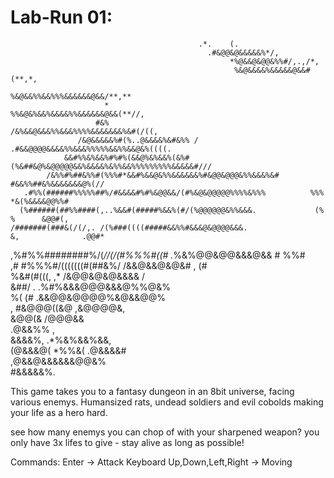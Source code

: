 # Lab-Run 01:

                                              .*.    (.                                             
                                                .#&@@&@&&&&&%*/,                                    
                                                     *%@&&@&@@&%%#/,.,/*,                           
                                                      %&@&&&&%&&&&&@&&#(**,*,                       
                                                      %&@&&%%&&%%%&&&&&&@&&/**,**                   
                         *                            %%&@&%&&%&&&&%%&&&&&&@&&(**//,                
                       #&%                           /&%&&@&&&%%&&&%%%%&&&&&&&%&#(/((,              
                   /&@&&&&&%#(%..@&&&&%&#&%% /      .#&&@@@@&&&&%%&&&%%%%%&&%%&&@&%((((.            
                &&#%%&%&&%#%#%(&&@%&%&&%(&%#(%&##&@%&@@@@@&&%&&&&%&%%&&%%%%%%%%%&&&&&#///           
            /&%%#%##&%%#(%%%#*&&#%&&@&%%&&&&&&%#&@@&@@@&%%&&&%&#     #&&%%##&%&&&&&&&@%(//          
       .#%%(######%%%%%##%/#&&&&#%#%&@@&&/(#%&@&@@@@@%%%%&%%%          %%%    *&(%&&&&@@%%#         
      (%######(##%%####(,..%&&#(#####%&&%(#/(%@@@@@@&%%&&&.             (%      %      &@@#(,       
    /#######(###&(/(/,. /(%###((((#####&&%%#&&&@&@@@@&&&.                &,              .@@#*      
  ,%#%%########%/(*//(/(#%%%#((#       .*%&%@@&@@&&&@&&                   #                 %%#     
 ,#       #%%%#/(((((((#(##&%/              /&&@&&@&@&#                   ,                   (#    
           %&#(#(((,        ,*              /&@@&@&@&&&&                                        /   
           &##/               .       .%#%&&&@@@&&&@%%@&%                                           
           %(                      (#  .&&@@&@@@@%&@&&@@%                                           
           ,                      #&@@@((&@      ,&@@@@&,                                           
                                      &@@(&        /@@@&&                                           
                                                    .@&&%%                              ,           
                                                      &&&&%,                 .*%&%&&%&&,            
                                                       (@&&&@(          *%%&(   .@&&&&#             
                                                         ,@&&@&&&&&&@@&%                            
                                                            #&&&&&%.                               


This game takes you to a fantasy dungeon in an 8bit universe, facing various enemys.
Humansized rats, undead soldiers and evil cobolds making your life as a hero hard.

see how many enemys you can chop of with your sharpened weapon?
you only have 3x lifes to give - stay alive as long as possible!

Commands:
Enter                       ->  Attack
Keyboard Up,Down,Left,Right ->  Moving
